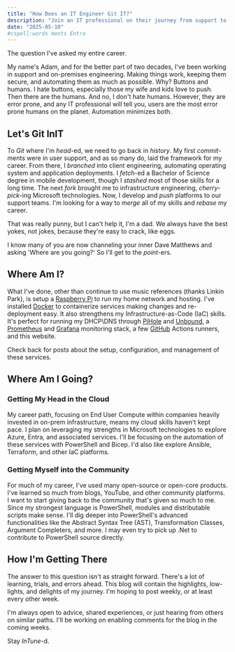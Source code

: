 ```yaml
---
title: "How Does an IT Engineer Git IT?"
description: "Join an IT professional on their journey from support to engineer and beyond."
date: "2025-05-10"
#cspell:words ments Entra
---
```


The question I've asked my entire career.

My name's Adam, and for the better part of two decades, I've been working in support and on-premises engineering. Making things work, keeping them secure, and automating them as much as possible. Why? Buttons and humans. I hate buttons, especially those my wife and kids love to push. Then there are the humans. And no, I don't hate humans. However, they are error prone, and any IT professional will tell you, users are the most error prone humans on the planet. Automation minimizes both.

## Let's Git InIT

To *Git* where I'm *head*-ed, we need to go back in *history*. My first *commit*-ments were in user support, and as so many do, laid the framework for my career. From there, I *branched* into client engineering, automating operating system and application deployments. I *fetch*-ed a Bachelor of Science degree in mobile development, though I *stashed* most of those skills for a long time. The next *fork* brought me to infrastructure engineering, *cherry-pick*-ing Microsoft technologies. Now, I develop and *push* platforms to our support teams. I'm looking for a way to *merge* all of my skills and *rebase* my career.

That was really punny, but I can't help it, I'm a dad. We always have the best yokes, not jokes, because they're easy to crack, like eggs.

I know many of you are now channeling your inner Dave Matthews and asking 'Where are you going?' So I'll get to the *point*-ers.

## Where Am I?

What I've done, other than continue to use music references (thanks Linkin Park), is setup a [Raspberry Pi](https://www.raspberrypi.com/) to run my home network and hosting. I've installed [Docker](https://www.docker.com/) to containerize services making changes and re-deployment easy. It also strengthens my Infrastructure-as-Code (IaC) skills. It's perfect for running my DHCP\DNS through [PiHole](https://pi-hole.net/) and [Unbound](https://www.nlnetlabs.nl/projects/unbound/about/), a [Prometheus](https://prometheus.io/) and [Grafana](https://grafana.com/) monitoring stack, a few [GitHub](https://github.com/) Actions runners, and this website.

Check back for posts about the setup, configuration, and management of these services.

## Where Am I Going?

### Getting My Head in the Cloud

My career path, focusing on End User Compute within companies heavily invested in on-prem infrastructure, means my cloud skills haven't kept pace. I plan on leveraging my strengths in Microsoft technologies to explore Azure, Entra, and associated services. I'll be focusing on the automation of these services with PowerShell and Bicep. I'd also like explore Ansible, Terraform, and other IaC platforms.

### Getting Myself into the Community

For much of my career, I've used many open-source or open-core products. I've learned so much from blogs, YouTube, and other community platforms. I want to start giving back to the community that's given so much to me. Since my strongest language is PowerShell, modules and distributable scripts make sense. I'll dig deeper into PowerShell's advanced functionalities like the Abstract Syntax Tree (AST), Transformation Classes, Argument Completers, and more. I may even try to pick up .Net to contribute to PowerShell source directly.

## How I'm Getting There

The answer to this question isn't as straight forward. There's a lot of learning, trials, and errors ahead. This blog will contain the highlights, low-lights, and delights of my journey. I'm hoping to post weekly, or at least every other week.

I'm always open to advice, shared experiences, or just hearing from others on similar paths. I'll be working on enabling comments for the blog in the coming weeks.

Stay *InTune*-d.

